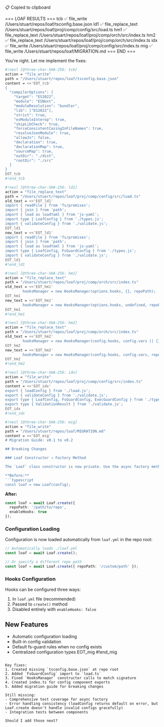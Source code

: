 📋 Copied to clipboard

=== LOAF RESULTS ===
tcb ✅ file_write /Users/stuart/repos/loaf/tsconfig.base.json
ld1 ✅ file_replace_text /Users/stuart/repos/loaf/proj/comp/config/src/load.ts
hm1 ✅ file_replace_text /Users/stuart/repos/loaf/proj/comp/orch/src/index.ts
hm2 ✅ file_replace_text /Users/stuart/repos/loaf/proj/comp/orch/src/index.ts
idx ✅ file_write /Users/stuart/repos/loaf/proj/comp/config/src/index.ts
mig ✅ file_write /Users/stuart/repos/loaf/MIGRATION.md
=== END ===

You're right. Let me implement the fixes:

```sh nesl
#!nesl [@three-char-SHA-256: tcb]
action = "file_write"
path = "/Users/stuart/repos/loaf/tsconfig.base.json"
content = <<'EOT_tcb'
{
  "compilerOptions": {
    "target": "ES2022",
    "module": "ESNext",
    "moduleResolution": "bundler",
    "lib": ["ES2022"],
    "strict": true,
    "esModuleInterop": true,
    "skipLibCheck": true,
    "forceConsistentCasingInFileNames": true,
    "resolveJsonModule": true,
    "allowJs": false,
    "declaration": true,
    "declarationMap": true,
    "sourceMap": true,
    "outDir": "./dist",
    "rootDir": "./src"
  }
}
EOT_tcb
#!end_tcb
```

```sh nesl
#!nesl [@three-char-SHA-256: ld1]
action = "file_replace_text"
path = "/Users/stuart/repos/loaf/proj/comp/config/src/load.ts"
old_text = <<'EOT_ld1'
import { readFile } from 'fs/promises';
import { join } from 'path';
import { load as loadYaml } from 'js-yaml';
import type { LoafConfig } from './types.js';
import { validateConfig } from './validate.js';
EOT_ld1
new_text = <<'EOT_ld1'
import { readFile } from 'fs/promises';
import { join } from 'path';
import { load as loadYaml } from 'js-yaml';
import type { LoafConfig, FsGuardConfig } from './types.js';
import { validateConfig } from './validate.js';
EOT_ld1
#!end_ld1
```

```sh nesl
#!nesl [@three-char-SHA-256: hm1]
action = "file_replace_text"
path = "/Users/stuart/repos/loaf/proj/comp/orch/src/index.ts"
old_text = <<'EOT_hm1'
        hooksManager = new HooksManager(options.hooks, {}, repoPath);
EOT_hm1
new_text = <<'EOT_hm1'
        hooksManager = new HooksManager(options.hooks, undefined, repoPath);
EOT_hm1
#!end_hm1
```

```sh nesl
#!nesl [@three-char-SHA-256: hm2]
action = "file_replace_text"
path = "/Users/stuart/repos/loaf/proj/comp/orch/src/index.ts"
old_text = <<'EOT_hm2'
        hooksManager = new HooksManager(config.hooks, config.vars || {}, repoPath);
EOT_hm2
new_text = <<'EOT_hm2'
        hooksManager = new HooksManager(config.hooks, config.vars, repoPath);
EOT_hm2
#!end_hm2
```

```sh nesl
#!nesl [@three-char-SHA-256: idx]
action = "file_write"
path = "/Users/stuart/repos/loaf/proj/comp/config/src/index.ts"
content = <<'EOT_idx'
export { loadConfig } from './load.js';
export { validateConfig } from './validate.js';
export type { LoafConfig, FsGuardConfig, ExecGuardConfig } from './types.js';
export type { ValidationResult } from './validate.js';
EOT_idx
#!end_idx
```

```sh nesl
#!nesl [@three-char-SHA-256: mig]
action = "file_write"
path = "/Users/stuart/repos/loaf/MIGRATION.md"
content = <<'EOT_mig'
# Migration Guide: v0.1 to v0.2

## Breaking Changes

### Loaf Constructor → Factory Method

The `Loaf` class constructor is now private. Use the async factory method instead:

**Before:**
```typescript
const loaf = new Loaf(config);
```

**After:**
```typescript
const loaf = await Loaf.create({
  repoPath: '/path/to/repo',
  enableHooks: true
});
```

### Configuration Loading

Configuration is now loaded automatically from `loaf.yml` in the repo root:

```typescript
// Automatically loads ./loaf.yml
const loaf = await Loaf.create();

// Or specify a different repo path
const loaf = await Loaf.create({ repoPath: '/custom/path' });
```

### Hooks Configuration

Hooks can be configured three ways:

1. In `loaf.yml` file (recommended)
2. Passed to `create()` method
3. Disabled entirely with `enableHooks: false`

## New Features

- Automatic configuration loading
- Built-in config validation
- Default fs-guard rules when no config exists
- Centralized configuration types
EOT_mig
#!end_mig
```

Key fixes:
1. Created missing `tsconfig.base.json` at repo root
2. Added `FsGuardConfig` import to `load.ts`
3. Fixed `HooksManager` constructor calls to match signature
4. Created index.ts for config component exports
5. Added migration guide for breaking changes

Still missing:
- Comprehensive test coverage for async factory
- Error handling consistency (loadConfig returns default on error, but Loaf.create doesn't handle invalid configs gracefully)
- Integration tests between components

Should I add those next?